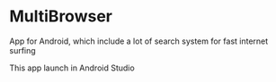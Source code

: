 # MultiBrowser
App for Android, which include a lot of search system for fast internet surfing

This app launch in Android Studio
